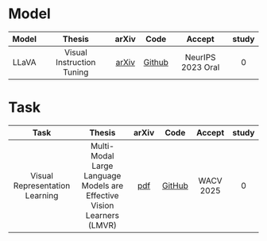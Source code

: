 # Model
| Model | Thesis | arXiv | Code | Accept | study |
| :---: | :---: | :---: | :---: | :---: | :---: | 
| LLaVA | Visual Instruction Tuning | [arXiv](https://arxiv.org/abs/2304.08485) | [Github](https://github.com/haotian-liu/LLaVA) | NeurIPS 2023 Oral | 0 |


# Task
| Task | Thesis | arXiv | Code | Accept | study |
| :---: | :---: | :---: | :---: | :---: | :---: | 
| Visual Representation Learning | Multi-Modal Large Language Models are Effective Vision Learners (LMVR) | [pdf](https://openaccess.thecvf.com/content/WACV2025/papers/Sun_Multi-Modal_Large_Language_Models_are_Effective_Vision_Learners_WACV_2025_paper.pdf) | [GitHub](https://github.com/lisun-ai/LMVR) | WACV 2025 | 0 |
